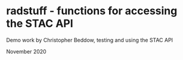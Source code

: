 # radstuff - functions for accessing the STAC API

Demo work by Christopher Beddow, testing and using the STAC API

November 2020
